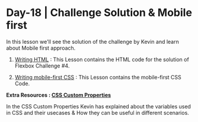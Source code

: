 # Day-18 | Challenge Solution & Mobile first

In this lesson we'll see the solution of the challenge by Kevin and learn about Mobile first approach.

1. [Writing HTML](1.%20Writing%20HTML/) : This Lesson contains the HTML code for the solution of Flexbox Challenge #4.

2. [Writing mobile-first CSS](2.%20Writing%20mobile-first%20CSS/style.css) : This Lesson contains the mobile-first CSS Code. 

**Extra Resources : [CSS Custom Properties](https://youtu.be/PHO6TBq_auI)**

In the CSS Custom Properties Kevin has explained about the variables used in CSS and their usecases & How they can be useful in different scenarios.

